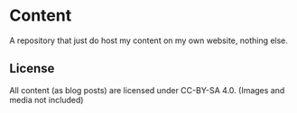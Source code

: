 # Content

A repository that just do host my content on my own website, nothing else.

## License
All content (as blog posts) are licensed under CC-BY-SA 4.0. (Images and media not included)
